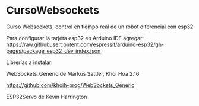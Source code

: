 # CursoWebsockets
Curso Websockets, control en tiempo real de un robot diferencial con esp32

Para configurar la tarjeta esp32 en Arduino IDE agregar: 
https://raw.githubusercontent.com/espressif/arduino-esp32/gh-pages/package_esp32_dev_index.json


Librerías a instalar: 


WebSockets_Generic de Markus Sattler, Khoi Hoa
2.16

https://github.com/khoih-prog/WebSockets_Generic

ESP32Servo de Kevin Harrington

